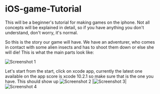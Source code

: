 # iOS-game-Tutorial

This will be a beginner's tutorial for making games on the iphone. Not all concepts will be explained in detail, so if you have anything you don't understand, don't worry, it's normal.

So this is the story our game will have. We have an adventurer, who comes in contact with some alien insects and has to shoot them down or else she will die! This is what the main parts look like: 

![Screenshot 1](https://phaelishall.github.com/images/screen1.png)

Let's start from the start, click on xcode app, currently the latest one available on the app score is xcode 10.2.1 so make sure that is the one you have. This should show up 
![Screenshot 2](https://phaelishall.github.com/images/screen2.png) |![Screenshot 3](https://phaelishall.github.com/images/screen3.png)|![Screenshot 4](https://phaelishall.github.com/images/screen4.png)
